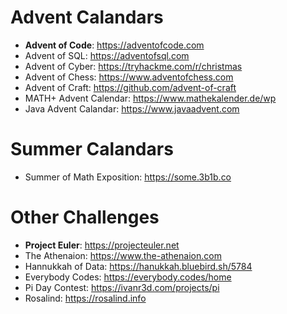 # Advent Calandars
- **Advent of Code**: https://adventofcode.com
- Advent of SQL: https://adventofsql.com
- Advent of Cyber: https://tryhackme.com/r/christmas
- Advent of Chess: https://www.adventofchess.com
- Advent of Craft: https://github.com/advent-of-craft
- MATH+ Advent Calendar: https://www.mathekalender.de/wp
- Java Advent Calandar: https://www.javaadvent.com

# Summer Calandars
- Summer of Math Exposition: https://some.3b1b.co

# Other Challenges
- **Project Euler**: https://projecteuler.net
- The Athenaion: https://www.the-athenaion.com
- Hannukkah of Data: https://hanukkah.bluebird.sh/5784
- Everybody Codes: https://everybody.codes/home
- Pi Day Contest: https://ivanr3d.com/projects/pi
- Rosalind: https://rosalind.info
